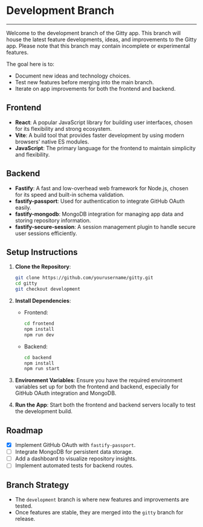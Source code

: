 # Development Branch
---
Welcome to the development branch of the Gitty app. This branch will house the latest feature developments, ideas, and improvements to the Gitty app. Please note that this branch may contain incomplete or experimental features.

The goal here is to:
- Document new ideas and technology choices.
- Test new features before merging into the main branch.
- Iterate on app improvements for both the frontend and backend.

## Frontend

- **React**: A popular JavaScript library for building user interfaces, chosen for its flexibility and strong ecosystem.
- **Vite**: A build tool that provides faster development by using modern browsers' native ES modules.
- **JavaScript**: The primary language for the frontend to maintain simplicity and flexibility.

## Backend

- **Fastify**: A fast and low-overhead web framework for Node.js, chosen for its speed and built-in schema validation.
- **fastify-passport**: Used for authentication to integrate GitHub OAuth easily.
- **fastify-mongodb**: MongoDB integration for managing app data and storing repository information.
- **fastify-secure-session**: A session management plugin to handle secure user sessions efficiently.

## Setup Instructions

1. **Clone the Repository**:
    ```bash
    git clone https://github.com/yourusername/gitty.git
    cd gitty
    git checkout development
    ```

2. **Install Dependencies**:
    - Frontend:
      ```bash
      cd frontend
      npm install
      npm run dev
      ```
    - Backend:
      ```bash
      cd backend
      npm install
      npm run start
      ```

3. **Environment Variables**:
    Ensure you have the required environment variables set up for both the frontend and backend, especially for GitHub OAuth integration and MongoDB.

4. **Run the App**:
    Start both the frontend and backend servers locally to test the development build.

## Roadmap
- [x] Implement GitHub OAuth with `fastify-passport`.
- [ ] Integrate MongoDB for persistent data storage.
- [ ] Add a dashboard to visualize repository insights.
- [ ] Implement automated tests for backend routes.

## Branch Strategy
- The `development` branch is where new features and improvements are tested.
- Once features are stable, they are merged into the `gitty` branch for release.
